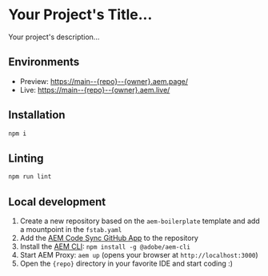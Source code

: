 # Your Project's Title...
Your project's description...

## Environments
- Preview: [https://main--{repo}--{owner}.aem.page/](https://main--aem-eds--abhishekchaturvedi-07.aem.page/)
- Live: [https://main--{repo}--{owner}.aem.live/](https://main--aem-eds--abhishekchaturvedi-07.aem.live/)

## Installation

```sh
npm i
```

## Linting

```sh
npm run lint
```

## Local development

1. Create a new repository based on the `aem-boilerplate` template and add a mountpoint in the `fstab.yaml`
1. Add the [AEM Code Sync GitHub App](https://github.com/apps/aem-code-sync) to the repository
1. Install the [AEM CLI](https://github.com/adobe/helix-cli): `npm install -g @adobe/aem-cli`
1. Start AEM Proxy: `aem up` (opens your browser at `http://localhost:3000`)
1. Open the `{repo}` directory in your favorite IDE and start coding :)
